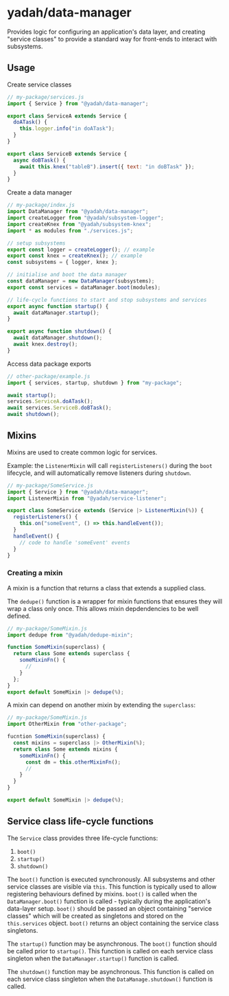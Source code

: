 # yadah/data-manager

Provides logic for configuring an application's data layer, and creating
"service classes" to provide a standard way for front-ends to interact with
subsystems.

## Usage

Create service classes

```js
// my-package/services.js
import { Service } from "@yadah/data-manager";

export class ServiceA extends Service {
  doATask() {
    this.logger.info("in doATask");
  }
}

export class ServiceB extends Service {
  async doBTask() {
    await this.knex("tableB").insert({ text: "in doBTask" });
  }
}
```

Create a data manager

```js
// my-package/index.js
import DataManager from "@yadah/data-manager";
import createLogger from "@yadah/subsystem-logger";
import createKnex from "@yadah/subsystem-knex";
import * as modules from "./services.js";

// setup subsystems
export const logger = createLogger(); // example
export const knex = createKnex(); // example
const subsystems = { logger, knex };

// initialise and boot the data manager
const dataManager = new DataManager(subsystems);
export const services = dataManager.boot(modules);

// life-cycle functions to start and stop subsystems and services
export async function startup() {
  await dataManager.startup();
}

export async function shutdown() {
  await dataManager.shutdown();
  await knex.destroy();
}
```

Access data package exports

```js
// other-package/example.js
import { services, startup, shutdown } from "my-package";

await startup();
services.ServiceA.doATask();
await services.ServiceB.doBTask();
await shutdown();
```

## Mixins

Mixins are used to create common logic for services.

Example: the `ListenerMixin` will call `registerListeners()` during the `boot`
lifecycle, and will automatically remove listeners during `shutdown`.

```js
// my-package/SomeService.js
import { Service } from "@yadah/data-manager";
import ListenerMixin from "@yadah/service-listener";

export class SomeService extends (Service |> ListenerMixin(%)) {
  registerListeners() {
    this.on("someEvent", () => this.handleEvent());
  }
  handleEvent() {
    // code to handle 'someEvent' events
  }
}
```

### Creating a mixin

A mixin is a function that returns a class that extends a supplied class.

The `dedupe()` function is a wrapper for mixin functions that ensures they will
wrap a class only once. This allows mixin depdendencies to be well defined.

```js
// my-package/SomeMixin.js
import dedupe from "@yadah/dedupe-mixin";

function SomeMixin(superclass) {
  return class Some extends superclass {
    someMixinFn() {
      //
    }
  };
}
export default SomeMixin |> dedupe(%);
```

A mixin can depend on another mixin by extending the `superclass`:

```js
// my-package/SomeMixin.js
import OtherMixin from "other-package";

fucntion SomeMixin(superclass) {
  const mixins = superclass |> OtherMixin(%);
  return class Some extends mixins {
    someMixinFn() {
      const dm = this.otherMixinFn();
      //
    }
  }
}

export default SomeMixin |> dedupe(%);
```

## Service class life-cycle functions

The `Service` class provides three life-cycle functions:

1. `boot()`
2. `startup()`
3. `shutdown()`

The `boot()` function is executed synchronously. All subsystems and other
service classes are visible via `this`. This function is typically used to allow
registering behaviours defined by mixins. `boot()` is called when the
`DataManager.boot()` function is called - typically during the application's
data-layer setup. `boot()` should be passed an object containing "service
classes" which will be created as singletons and stored on the `this.services`
object. `boot()` returns an object containing the service class singletons.

The `startup()` function may be asynchronous. The `boot()` function should be
called prior to `startup()`. This function is called on each service class
singleton when the `DataManager.startup()` function is called.

The `shutdown()` function may be asynchronous. This function is called on each
service class singleton when the `DataManage.shutdown()` function is called.
